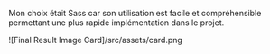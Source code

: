 Mon choix était Sass car son utilisation est facile et compréhensible permettant une plus rapide implémentation dans le projet.

![Final Result Image Card]/src/assets/card.png